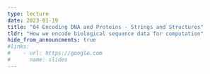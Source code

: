 ```yaml
---
type: lecture
date: 2023-01-19
title: "04 Encoding DNA and Proteins - Strings and Structures"
tldr: "How we encode biological sequence data for computation"
hide_from_announcments: true
#links: 
#    - url: https://google.com
#      name: slides
---
```

